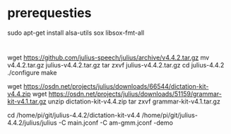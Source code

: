 # prerequesties
sudo apt-get install alsa-utils sox libsox-fmt-all

#
wget https://github.com/julius-speech/julius/archive/v4.4.2.tar.gz
mv v4.4.2.tar.gz julius-v4.4.2.tar.gz
tar zxvf julius-v4.4.2.tar.gz
cd julius-4.4.2
./configure
make

wget https://osdn.net/projects/julius/downloads/66544/dictation-kit-v4.4.zip
wget https://osdn.net/projects/julius/downloads/51159/grammar-kit-v4.1.tar.gz
unzip dictation-kit-v4.4.zip
tar zxvf grammar-kit-v4.1.tar.gz

cd /home/pi/git/julius-4.4.2/dictation-kit-v4.4
/home/pi/git/julius-4.4.2/julius/julius -C main.jconf -C am-gmm.jconf -demo
